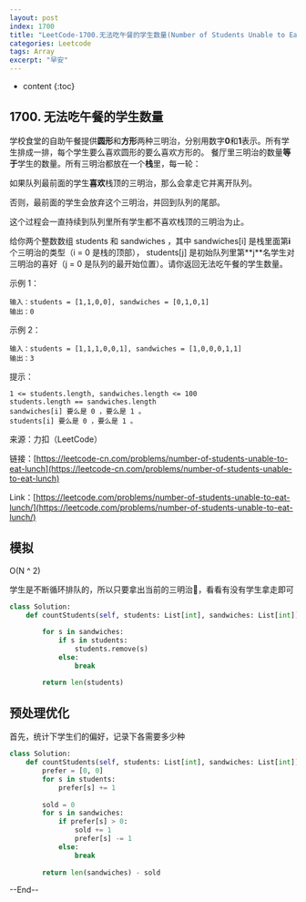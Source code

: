 ```yaml
---
layout: post
index: 1700
title: "LeetCode-1700.无法吃午餐的学生数量(Number of Students Unable to Eat Lunch)"
categories: Leetcode
tags: Array
excerpt: "早安"
---
```


* content
{:toc}

## 1700. 无法吃午餐的学生数量

学校食堂的自助午餐提供**圆形**和**方形**两种三明治，分别用数字**0**和**1**表示。所有学生排成一排，每个学生要么喜欢圆形的要么喜欢方形的。
餐厅里三明治的数量**等于**学生的数量。所有三明治都放在一个**栈**里，每一轮：

如果队列最前面的学生**喜欢**栈顶的三明治，那么会拿走它并离开队列。

否则，最前面的学生会放弃这个三明治，并回到队列的尾部。

这个过程会一直持续到队列里所有学生都不喜欢栈顶的三明治为止。

给你两个整数数组 students 和 sandwiches ，其中 sandwiches[i] 是栈里面第**i​​​**​​​个三明治的类型（i = 0 是栈的顶部）， students[j] 是初始队列里第**j​​​​​​**名学生对三明治的喜好（j = 0 是队列的最开始位置）。请你返回无法吃午餐的学生数量。

示例 1：

```
输入：students = [1,1,0,0], sandwiches = [0,1,0,1]
输出：0 
```

示例 2：

```
输入：students = [1,1,1,0,0,1], sandwiches = [1,0,0,0,1,1]
输出：3
```

提示：

```
1 <= students.length, sandwiches.length <= 100
students.length == sandwiches.length
sandwiches[i] 要么是 0 ，要么是 1 。
students[i] 要么是 0 ，要么是 1 。
```

来源：力扣（LeetCode）

链接：[https://leetcode-cn.com/problems/number-of-students-unable-to-eat-lunch](https://leetcode-cn.com/problems/number-of-students-unable-to-eat-lunch)

Link：[https://leetcode.com/problems/number-of-students-unable-to-eat-lunch/](https://leetcode.com/problems/number-of-students-unable-to-eat-lunch/)


## 模拟

O(N ^ 2)

学生是不断循环排队的，所以只要拿出当前的三明治🥪，看看有没有学生拿走即可

```python
class Solution:
    def countStudents(self, students: List[int], sandwiches: List[int]) -> int:
        
        for s in sandwiches:
            if s in students:
                students.remove(s)
            else:
                break

        return len(students)
```

## 预处理优化

首先，统计下学生们的偏好，记录下各需要多少种

```python
class Solution:
    def countStudents(self, students: List[int], sandwiches: List[int]) -> int:
        prefer = [0, 0]
        for s in students:
            prefer[s] += 1
            
        sold = 0
        for s in sandwiches:
            if prefer[s] > 0:
                sold += 1
                prefer[s] -= 1
            else:
                break
                
        return len(sandwiches) - sold
```

--End--


